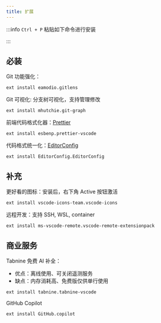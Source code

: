 ```yaml
---
title: 扩展
---
```


:::info `Ctrl + P` 粘贴如下命令进行安装

:::

## 必装

Git 功能强化：

    ext install eamodio.gitlens

Git 可视化: 分支树可视化，支持管理修改

    ext install mhutchie.git-graph

前端代码格式化器：[Prettier](https://prettier.io/)

    ext install esbenp.prettier-vscode

代码格式统一化：[EditorConfig](https://editorconfig.org/)

    ext install EditorConfig.EditorConfig

## 补充

更好看的图标：安装后，右下角 Active 按钮激活

    ext install vscode-icons-team.vscode-icons

远程开发：支持 SSH, WSL, container

    ext install ms-vscode-remote.vscode-remote-extensionpack

## 商业服务

Tabnine 免费 AI 补全：

- 优点：离线使用、可关闭遥测服务
- 缺点：内存消耗高、免费版仅供单行使用

```
ext install tabnine.tabnine-vscode
```

GitHub Copilot

    ext install GitHub.copilot

